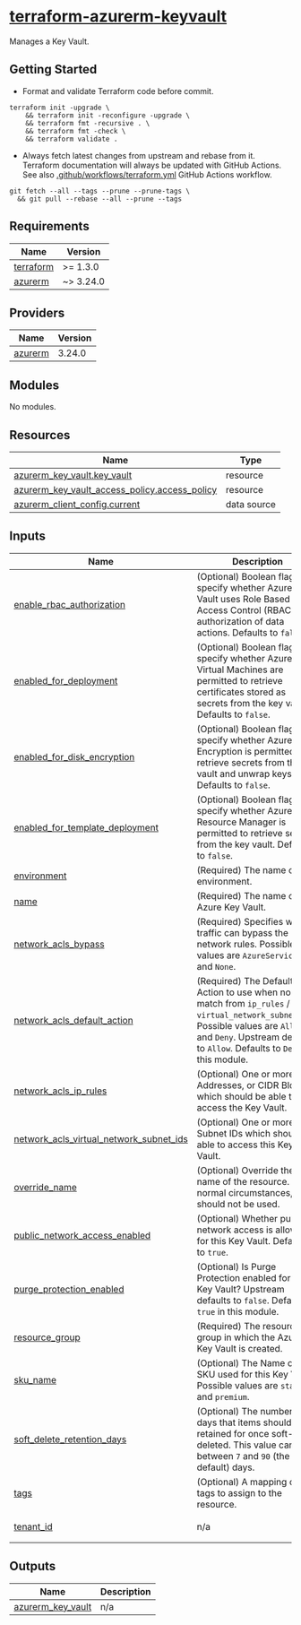 # [terraform-azurerm-keyvault][1]

Manages a Key Vault.

## Getting Started

- Format and validate Terraform code before commit.

```shell
terraform init -upgrade \
    && terraform init -reconfigure -upgrade \
    && terraform fmt -recursive . \
    && terraform fmt -check \
    && terraform validate .
```

- Always fetch latest changes from upstream and rebase from it. Terraform documentation will always be updated with GitHub Actions. See also [.github/workflows/terraform.yml](.github/workflows/terraform.yml) GitHub Actions workflow.

```shell
git fetch --all --tags --prune --prune-tags \
  && git pull --rebase --all --prune --tags
```

<!-- BEGIN_TF_DOCS -->
## Requirements

| Name | Version |
|------|---------|
| <a name="requirement_terraform"></a> [terraform](#requirement\_terraform) | >= 1.3.0 |
| <a name="requirement_azurerm"></a> [azurerm](#requirement\_azurerm) | ~> 3.24.0 |

## Providers

| Name | Version |
|------|---------|
| <a name="provider_azurerm"></a> [azurerm](#provider\_azurerm) | 3.24.0 |

## Modules

No modules.

## Resources

| Name | Type |
|------|------|
| [azurerm_key_vault.key_vault](https://registry.terraform.io/providers/hashicorp/azurerm/latest/docs/resources/key_vault) | resource |
| [azurerm_key_vault_access_policy.access_policy](https://registry.terraform.io/providers/hashicorp/azurerm/latest/docs/resources/key_vault_access_policy) | resource |
| [azurerm_client_config.current](https://registry.terraform.io/providers/hashicorp/azurerm/latest/docs/data-sources/client_config) | data source |

## Inputs

| Name | Description | Type | Default | Required |
|------|-------------|------|---------|:--------:|
| <a name="input_enable_rbac_authorization"></a> [enable\_rbac\_authorization](#input\_enable\_rbac\_authorization) | (Optional) Boolean flag to specify whether Azure Key Vault uses Role Based Access Control (RBAC) for authorization of data actions. Defaults to `false`. | `bool` | `false` | no |
| <a name="input_enabled_for_deployment"></a> [enabled\_for\_deployment](#input\_enabled\_for\_deployment) | (Optional) Boolean flag to specify whether Azure Virtual Machines are permitted to retrieve certificates stored as secrets from the key vault. Defaults to `false`. | `bool` | `false` | no |
| <a name="input_enabled_for_disk_encryption"></a> [enabled\_for\_disk\_encryption](#input\_enabled\_for\_disk\_encryption) | (Optional) Boolean flag to specify whether Azure Disk Encryption is permitted to retrieve secrets from the vault and unwrap keys. Defaults to `false`. | `bool` | `false` | no |
| <a name="input_enabled_for_template_deployment"></a> [enabled\_for\_template\_deployment](#input\_enabled\_for\_template\_deployment) | (Optional) Boolean flag to specify whether Azure Resource Manager is permitted to retrieve secrets from the key vault. Defaults to `false`. | `bool` | `false` | no |
| <a name="input_environment"></a> [environment](#input\_environment) | (Required) The name of the environment. | `string` | n/a | yes |
| <a name="input_name"></a> [name](#input\_name) | (Required) The name of the Azure Key Vault. | `string` | n/a | yes |
| <a name="input_network_acls_bypass"></a> [network\_acls\_bypass](#input\_network\_acls\_bypass) | (Required) Specifies which traffic can bypass the network rules. Possible values are `AzureServices` and `None`. | `string` | `"AzureServices"` | no |
| <a name="input_network_acls_default_action"></a> [network\_acls\_default\_action](#input\_network\_acls\_default\_action) | (Required) The Default Action to use when no rules match from `ip_rules` / `virtual_network_subnet_ids`. Possible values are `Allow` and `Deny`. Upstream defaults to `Allow`. Defaults to `Deny` in this module. | `string` | `"Deny"` | no |
| <a name="input_network_acls_ip_rules"></a> [network\_acls\_ip\_rules](#input\_network\_acls\_ip\_rules) | (Optional) One or more IP Addresses, or CIDR Blocks which should be able to access the Key Vault. | `list(string)` | `[]` | no |
| <a name="input_network_acls_virtual_network_subnet_ids"></a> [network\_acls\_virtual\_network\_subnet\_ids](#input\_network\_acls\_virtual\_network\_subnet\_ids) | (Optional) One or more Subnet IDs which should be able to access this Key Vault. | `list(string)` | `[]` | no |
| <a name="input_override_name"></a> [override\_name](#input\_override\_name) | (Optional) Override the name of the resource. Under normal circumstances, it should not be used. | `string` | `""` | no |
| <a name="input_public_network_access_enabled"></a> [public\_network\_access\_enabled](#input\_public\_network\_access\_enabled) | (Optional) Whether public network access is allowed for this Key Vault. Defaults to `true`. | `bool` | `true` | no |
| <a name="input_purge_protection_enabled"></a> [purge\_protection\_enabled](#input\_purge\_protection\_enabled) | (Optional) Is Purge Protection enabled for this Key Vault? Upstream defaults to `false`. Defaults to `true` in this module. | `bool` | `true` | no |
| <a name="input_resource_group"></a> [resource\_group](#input\_resource\_group) | (Required) The resource group in which the Azure Key Vault is created. | `any` | n/a | yes |
| <a name="input_sku_name"></a> [sku\_name](#input\_sku\_name) | (Optional) The Name of the SKU used for this Key Vault. Possible values are `standard` and `premium`. | `string` | `"standard"` | no |
| <a name="input_soft_delete_retention_days"></a> [soft\_delete\_retention\_days](#input\_soft\_delete\_retention\_days) | (Optional) The number of days that items should be retained for once soft-deleted. This value can be between `7` and `90` (the default) days. | `number` | `90` | no |
| <a name="input_tags"></a> [tags](#input\_tags) | (Optional) A mapping of tags to assign to the resource. | `map(string)` | `null` | no |
| <a name="input_tenant_id"></a> [tenant\_id](#input\_tenant\_id) | n/a | `string` | `"00000000-0000-0000-0000-000000000000"` | no |

## Outputs

| Name | Description |
|------|-------------|
| <a name="output_azurerm_key_vault"></a> [azurerm\_key\_vault](#output\_azurerm\_key\_vault) | n/a |
<!-- END_TF_DOCS -->

[1]: https://registry.terraform.io/providers/hashicorp/azurerm/latest/docs/resources/key_vault
